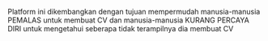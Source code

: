 Platform ini dikembangkan dengan tujuan mempermudah manusia-manusia PEMALAS untuk membuat CV dan manusia-manusia KURANG PERCAYA DIRI untuk mengetahui seberapa tidak terampilnya dia membuat CV